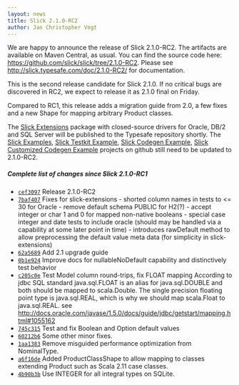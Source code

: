 ```yaml
---
layout: news
title: Slick 2.1.0-RC2
author: Jan Christopher Vogt
---
```

We are happy to announce the release of Slick 2.1.0-RC2.
The artifacts are available on Maven Central, as usual.
You can find the source code here: <https://github.com/slick/slick/tree/2.1.0-RC2>.
Please see <http://slick.typesafe.com/doc/2.1.0-RC2/> for documentation.

This is the second release candidate for Slick 2.1.0. If no critical bugs are discovered in RC2, we expect to release it as 2.1.0 final on Friday.

Compared to RC1, this release adds a migration guide from 2.0, a few fixes and a new Shape for mapping arbitrary Product classes.

The [Slick Extensions](http://slick.typesafe.com/doc/2.1.0-RC2/extensions.html)
package with closed-source drivers for Oracle, DB/2 and SQL Server will be
published to the Typesafe repository shortly.
The [Slick Examples](https://github.com/slick/slick-examples),
[Slick Testkit Example](https://github.com/slick/slick-testkit-example),
[Slick Codegen Example](https://github.com/slick/slick-codegen-example),
[Slick Customized Codegen Example](https://github.com/slick/slick-codegen-customization-example)
projects on github still need to be updated to 2.1.0-RC2.

##### Complete list of changes since Slick 2.1.0-RC1

* [``cef3097``](https://github.com/slick/slick/commit/cef3097274db0120cd1d878340b5fef53532e090) Release 2.1.0-RC2
* [``7baf407``](https://github.com/slick/slick/commit/7baf4070ffbc0ac0f6757313eb4145de25f85b01) Fixes for slick-extensions - shorted column names in tests to <= 30 for Oracle - remove default schema PUBLIC for H2(?) - accept integer or char 1 and 0 for mapped non-native booleans - special case integer and date tests to include oracle (should may be handled via a capability at some later point in time) - introduces rawDefault method to allow preprocessing the default value meta data (for simplicity in slick-extensions)
* [``62a5689``](https://github.com/slick/slick/commit/62a5689b9ae246e734cf3246b25f888e7a4987bc) Add 2.1 upgrade guide
* [``0b1e924``](https://github.com/slick/slick/commit/0b1e924ad984ed599e53158740ac14d123c07e41) Improve docs for nullableNoDefault capability and distinctively test behavior
* [``c205c0e``](https://github.com/slick/slick/commit/c205c0ef08ff92164fe67dd0fa104394e01d8859) Test Model column round-trips, fix FLOAT mapping According to jdbc SQL standard java.sql.FLOAT is an alias for java.sql.DOUBLE and both should be mapped to scala.Double. The single precision floating point type is java.sql.REAL, which is why we should map scala.Float to java.sql.REAL. see http://docs.oracle.com/javase/1.5.0/docs/guide/jdbc/getstart/mapping.html#1055162
* [``745c315``](https://github.com/slick/slick/commit/745c315b79b127ef659c7d7726e2eef9c0985152) Test and fix Boolean and Option default values
* [``60212b6``](https://github.com/slick/slick/commit/60212b62916c019d973d217b1e3601321783f5b1) Some other minor fixes.
* [``1aa1383``](https://github.com/slick/slick/commit/1aa13839095172eeba5b44f67a941251b90436fe) Remove misguided performance optimization from NominalType.
* [``a6f16de``](https://github.com/slick/slick/commit/a6f16de571d0dc3664a2340b66f358aee5bbac2b) Added ProductClassShape to allow mapping to classes extending Product such as Scala 2.11 case classes.
* [``4b90b3b``](https://github.com/slick/slick/commit/4b90b3b1983b6adf55c09e9036ae677dc43b30d5) Use INTEGER for all integral types on SQLite.